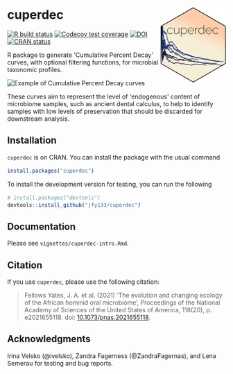 

# cuperdec <img src='man/figures/cuperdec_logo.png' align='right' width=150/>
<!-- badges: start -->
[![R build status](https://github.com/jfy133/cuperdec/workflows/R-CMD-check/badge.svg)](https://github.com/jfy133/cuperdec/actions)
[![Codecov test coverage](https://codecov.io/gh/jfy133/cuperdec/branch/master/graph/badge.svg)](https://codecov.io/gh/jfy133/cuperdec?branch=master)
[![DOI](https://zenodo.org/badge/DOI/10.5281/zenodo.4561901.svg)](https://doi.org/10.5281/zenodo.4561901)
[![CRAN status](https://www.r-pkg.org/badges/version/cuperdec)](https://CRAN.R-project.org/package=cuperdec)
<!-- badges: end -->

R package to generate 'Cumulative Percent Decay' curves, with optional 
filtering functions, for microbial taxonomic profiles.

![Example of Cumulative Percent Decay curves](inst/extdata/cuperdec_example_plot.svg)

These curves aim to represent the level of 'endogenous' content of microbiome 
samples, such as ancient dental calculus, to help to identify samples with low
levels of preservation that should be discarded for downstream analysis.

## Installation

`cuperdec` is on CRAN. You can install the package with the usual command

```r
install.packages("cuperdec")
```

To install the development version for testing, you can run
the following

```r
# install.packages("devtools")
devtools::install_github("jfy133/cuperdec")
```

## Documentation

Please see `vignettes/cuperdec-intro.Rmd`.

## Citation

If you use `cuperdec`, please use the following citation:

> Fellows Yates, J. A. et al. (2021) ‘The evolution and changing ecology of the African hominid oral microbiome’, Proceedings of the National Academy of Sciences of the United States of America, 118(20), p. e2021655118. doi: [10.1073/pnas.2021655118](http://dx.doi.org/10.1073/pnas.2021655118).

## Acknowledgments

Irina Velsko (@ivelsko), Zandra Fagerness (@ZandraFagernas), and Lena Semerau 
for testing and bug reports.
